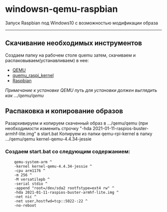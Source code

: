 # windowsn-qemu-raspbian
Запуск Raspbian под Windows10 с возможностью модификации образа

____

## Скачивание необходимых инструментов

Создаем папку на рабочем столе quemu затем,
скачиваем и распаковываем(устанавливаем) в нее:

-  [QEMU](https://qemu.weilnetz.de/w64/)
-  [quemu_raspi_kernel](https://github.com/dhruvvyas90/qemu-rpi-kernel)
-  [Raspbian](http://downloads.raspberrypi.org/raspbian/images/)
	
*Примечание к установке*
*QEMU путь для установки должен выглядить как .../qemu/qemu*

## Распаковка и копирование образов

Разархивируем и копируем скаченный образ в .../qemu/qemu (при необходимости изменить строчку "-hda 2021-01-11-raspios-buster-armhf-lite.img" в start.bat
Копируем из папки qemu-rpi-kernel в папку .../qemu/qemu kernel-qemu-4.4.34-jessie

### Создаем start.bat со следующим содержанием:
```
	qemu-system-arm ^
	-kernel kernel-qemu-4.4.34-jessie ^
	-cpu arm1176 ^
	-m 256 ^
	-M versatilepb ^
	-serial stdio ^
	-append "root=/dev/sda2 rootfstype=ext4 rw" ^
	-hda 2021-01-11-raspios-buster-armhf-lite.img ^
	-net nic ^
	-net user,hostfwd=tcp::5022-:22 ^
	-no-reboot
```
